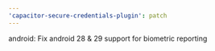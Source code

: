 ```yaml
---
'capacitor-secure-credentials-plugin': patch
---
```


android: Fix android 28 & 29 support for biometric reporting
